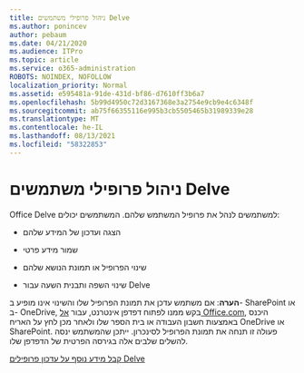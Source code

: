 ```yaml
---
title: ניהול פרופילי משתמשים Delve
ms.author: ponincev
author: pebaum
ms.date: 04/21/2020
ms.audience: ITPro
ms.topic: article
ms.service: o365-administration
ROBOTS: NOINDEX, NOFOLLOW
localization_priority: Normal
ms.assetid: e595481a-91de-431d-bf86-d7610ff3b6a7
ms.openlocfilehash: 5b99d4950c72d3167368e3a2754e9cb9e4c6348f
ms.sourcegitcommit: ab75f66355116e995b3cb5505465b31989339e28
ms.translationtype: MT
ms.contentlocale: he-IL
ms.lasthandoff: 08/13/2021
ms.locfileid: "58322853"
---
```

# <a name="manage-user-profiles-in-delve"></a>ניהול פרופילי משתמשים Delve

Office Delve למשתמשים לנהל את פרופיל המשתמש שלהם. המשתמשים יכולים:
  
- הצגה ועדכון של המידע שלהם
    
- שמור מידע פרטי
    
- שינוי הפרופיל או תמונת הנושא שלהם
    
- שינוי השפה ותבנית השעה עבור Delve
    
**הערה**: אם משתמש עדכן את תמונת הפרופיל שלו והשינוי אינו מופיע ב- SharePoint או ב- OneDrive, בקש ממנו לפתוח דפדפן אינטרנט, עבור [אל Office.com](https://www.office.com), היכנס באמצעות חשבון העבודה או בית הספר שלו ולאחר מכן לחץ על האריח OneDrive או SharePoint. פעולה זו תנחה את תמונת הפרופיל לסינכרון. ייתכן שהמשתמש ינסה להשלים שלבים אלה בגירסה הפרטית של הדפדפן שלו. 
  
[קבל מידע נוסף על עדכון פרופילים Delve](https://go.microsoft.com/fwlink/?linkid=735070)
  

